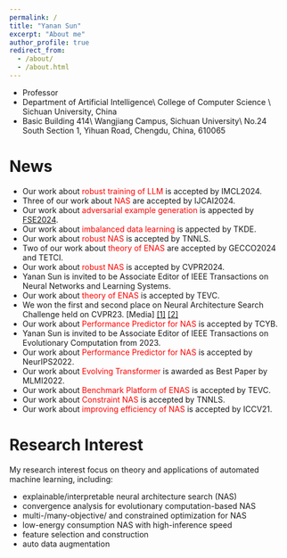 ```yaml
---
permalink: /
title: "Yanan Sun"
excerpt: "About me"
author_profile: true
redirect_from: 
  - /about/
  - /about.html
---
```


* Professor
* Department of Artificial Intelligence\\
College of Computer Science \\
Sichuan University, China
* Basic Building 414\\
Wangjiang Campus, Sichuan University\\
No.24 South Section 1, Yihuan Road, Chengdu, China, 610065

News
======
* Our work about <span style="color: #FF0000">robust training of LLM</span> is accepted by IMCL2024.
* Three of our work about <span style="color: #FF0000">NAS</span> are accepted by IJCAI2024.
* Our work about <span style="color: #FF0000">adversarial example generation</span> is appected by [FSE2024](https://conf.researchr.org/home/fse-2024).
* Our work about <span style="color: #FF0000">imbalanced data learning</span> is appected by TKDE.
* Our work about <span style="color: #FF0000">robust NAS</span> is accepted by TNNLS.
* Two of our work about <span style="color: #FF0000">theory of ENAS</span> are accepted by GECCO2024 and TETCI.
* Our work about <span style="color: #FF0000">robust NAS</span> is accepted by CVPR2024.
* Yanan Sun is invited to be Associate Editor of IEEE Transactions on Neural Networks and Learning Systems.
* Our work about <span style="color: #FF0000">theory of ENAS</span> is accepted by TEVC.
* We won the first and second place on Neural Architecture Search Challenge held on CVPR23. [Media] [[1]](https://www.scu.edu.cn/info/1207/26284.htm)  [[2]](https://mp.weixin.qq.com/s/2ftmuADyF11k-rotBcGkJw)     
* Our work about <span style="color: #FF0000">Performance Predictor for NAS</span> is accepted by TCYB.
* Yanan Sun is invited to be Associate Editor of IEEE Transactions on Evolutionary Computation from 2023.
* Our work about <span style="color: #FF0000">Performance Predictor for NAS</span> is accepted by NeurIPS2022.
* Our work about <span style="color: #FF0000">Evolving Transformer</span> is awarded as Best Paper by MLMI2022.
* Our work about <span style="color: #FF0000">Benchmark Platform of ENAS</span> is accepted by TEVC.
* Our work about <span style="color: #FF0000">Constraint NAS</span> is accepted by TNNLS.
* Our work about <span style="color: #FF0000">improving efficiency of NAS</span> is accepted by ICCV21.

Research Interest
======
My research interest focus on theory and applications of automated machine learning, including:
* explainable/interpretable neural architecture search (NAS)
* convergence analysis for evolutionary computation-based NAS
* multi-/many-objective/ and constrained optimization for NAS
* low-energy consumption NAS with high-inference speed
* feature selection and construction
* auto data augmentation
